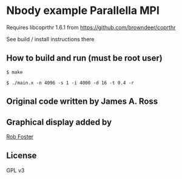 # Nbody example Parallella MPI

Requires libcoprthr 1.6.1 from https://github.com/browndeer/coprthr

See build / install instructions there

## How to build and run (must be root user)

    $ make

    $ ./main.x -n 4096 -s 1 -i 4000 -d 16 -t 0.4 -r


## Original code written by James A. Ross

## Graphical display added by

[Rob Foster](mailto:<rgfoster1@comcast.net>)

## License

GPL v3

